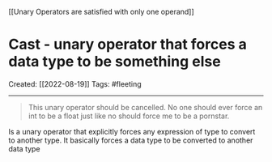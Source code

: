 [[Unary Operators are satisfied with only one operand]]

# Cast - unary operator that forces a data type to be something else
Created:  [[2022-08-19]]
Tags: #fleeting 

---
> This unary operator should be cancelled. No one should ever force an int to be a float just like no should force me to be a pornstar. 

Is a unary operator that explicitly forces any expression of type to convert to another type.
It basically forces a data type to be converted to another data type













